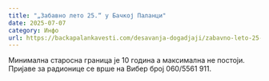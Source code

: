 ```yaml
---
title: "„Забавно лето 25.“ у Бачкој Паланци"
date: 2025-07-07
category: Инфо
url: https://backapalankavesti.com/desavanja-dogadjaji/zabavno-leto-25-u-backoj-palanci/
---
```


Минимална старосна граница је 10 година а максимална не постоји. Пријаве за радионице се врше на Вибер број 060/5561 911.
